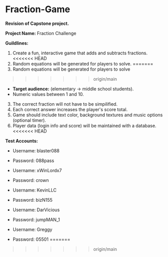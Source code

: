 # Fraction-Game

**Revision of Capstone project.**

**Project Name:** Fraction Challenge

**Guildlines:**

1. Create a fun, interactive game that adds and subtracts fractions.
<<<<<<< HEAD
2. Random equations will be generated for players to solve. 
=======
2. Random equations will be generated for players to solve
>>>>>>> origin/main
  - **Target audience:** (elementary -> middle school students).
  - Numeric values between 1 and 10.
3. The correct fraction will not have to be simpilified.
4. Each correct answer increases the player's score total.
5. Game should include text color, background textures and music options (optional timer).
6. Player data (login info and score) will be maintained with a database.
<<<<<<< HEAD

  **Test Accounts:**

  - Username: blaster088
  - Password: 088pass

  - Username: xWinLordx7
  - Password: crown

  - Username: KevinLLC
  - Password: bizN155

  - Username: DarVicious
  - Password: jumpMAN_1

  - Username: Greggy
  - Password: 05501
=======
>>>>>>> origin/main
